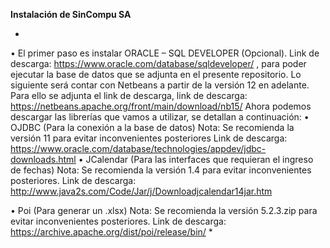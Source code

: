 **Instalación de SinCompu SA**

*
•	El primer paso es instalar ORACLE – SQL DEVELOPER (Opcional).
Link de descarga: https://www.oracle.com/database/sqldeveloper/ , para poder ejecutar la base de datos que se adjunta en el presente repositorio.
Lo siguiente será contar con Netbeans a partir de la versión 12 en adelante. Para ello se adjunta el link de descarga, link de descarga: https://netbeans.apache.org/front/main/download/nb15/ 
Ahora podemos descargar las librerías que vamos a utilizar, se detallan a continuación:
•	OJDBC (Para la conexión a la base de datos)
Nota: Se recomienda la versión 11 para evitar inconvenientes posteriores
Link de descarga: https://www.oracle.com/database/technologies/appdev/jdbc-downloads.html 
•	JCalendar (Para las interfaces que requieran el ingreso de fechas)
Nota: Se recomienda la versión 1.4 para evitar inconvenientes posteriores.
	Link de descarga: http://www.java2s.com/Code/Jar/j/Downloadjcalendar14jar.htm 
	
•	Poi (Para generar un .xlsx)
Nota: Se recomienda la versión 5.2.3.zip para evitar inconvenientes posteriores.
		Link de descarga: https://archive.apache.org/dist/poi/release/bin/ 
*
